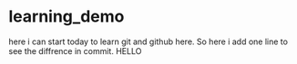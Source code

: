 # learning_demo
here i can start today to learn  git and github here.
So here i add one line to see the diffrence in commit.
HELLO